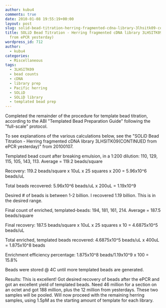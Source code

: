 ```yaml
---
author: kubu4
comments: true
date: 2010-01-08 19:55:19+00:00
layout: post
slug: solid-bead-titration-herring-fragmented-cdna-library-3lhsitk09-continued-from-epcr-yesterday
title: SOLiD Bead Titration - Herring fragmented cDNA library 3LHSITK09 (CONTINUED
  from ePCR yesterday)
wordpress_id: 712
author:
  - kubu4
categories:
  - Miscellaneous
tags:
  - 3LHSITK09
  - bead counts
  - cDNA
  - library prep
  - Pacific herring
  - SOLiD
  - SOLiD library
  - templated bead prep
---
```


Completed the remainder of the procedure for template bead titration, according to the ABI "Templated Bead Preparation Guide" following the "full-scale" protocol.

To see explanations of the various calculations below, see the "SOLiD Bead Titration - Herring fragmented cDNA library 3LHSITK09(CONTINUED from ePCR yesterday)" from 20100107.

Templated bead count after breaking emulsion, in a 1:200 dilution: 110, 129, 115, 105, 143, 113. Average = 119.2 beads/square

Recovery: 119.2 beads/square x 10uL x 25 squares x 200 = 5.96x10^6 beads/uL

Total beads recovered: 5.96x10^6 beads/uL x 200uL = 1.19x10^9

Desired # of beads is between 1-2 billion. I recovered 1.19 billion. This is in the desired range.

Final count of enriched, templated-beads: 194, 181, 161, 214. Average = 187.5 beads/square

Final recovery: 187.5 beads/square x 10uL x 25 squares x 10 = 4.6875x10^5 beads/uL

Total enriched, templated beads recovered: 4.6875x10^5 beads/uL x 400uL = 1.875x10^8 beads

Enrichment efficiency percentage: 1.875x10^8 beads/1.19x10^9 x 100 = 15.8%

Beads were stored @ 4C until more templated beads are generated.

Results: This is excellent! Got desired recovery of beads after the ePCR and got an excellent yield of templated beads. Need 46 million for a section on an octet and got 188 million, plus the 12 million from yesterdays. These two samples will be pooled. Will now proceed with the remaining herring samples, using 1.5pM as the starting amount of template for each library.
